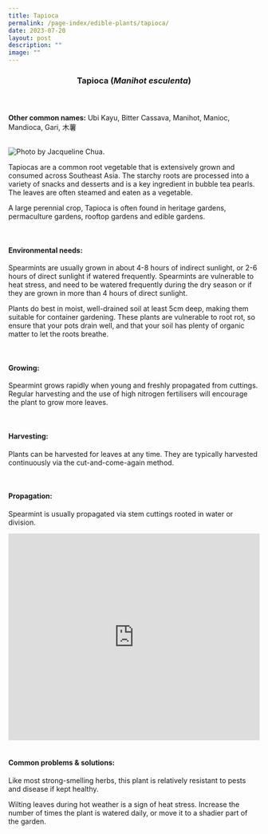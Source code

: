 ```yaml
---
title: Tapioca
permalink: /page-index/edible-plants/tapioca/
date: 2023-07-20
layout: post
description: ""
image: ""
---
```

<header>
	<h3>Tapioca (<em>Manihot esculenta</em>)</h3>
</header>
	
<section>
	<p><strong>Other common names:</strong> Ubi Kayu, Bitter Cassava, Manihot, Manioc, Mandioca, Gari, 木薯</p>
	<br>
</section>

<section>
	<img title="Photo by Jacqueline Chua." src="">
	
<p>Tapiocas are a common root vegetable that is extensively grown and consumed across Southeast Asia. The starchy roots are processed into a variety of snacks and desserts and is a key ingredient in bubble tea pearls. The leaves are often steamed and eaten as a vegetable.</p>
<p>A large perennial crop, Tapioca is often found in heritage gardens, permaculture gardens, rooftop gardens and edible gardens.</p>       
	<br>
</section>

<section>
	<h4>Environmental needs:</h4>
<p>Spearmints are usually grown in about 4-8 hours of indirect sunlight, or 2-6 hours of direct sunlight if watered frequently. Spearmints are vulnerable to heat stress, and need to be watered frequently during the dry season or if they are grown in more than 4 hours of direct sunlight. </p>
<p>Plants do best in moist, well-drained soil at least 5cm deep, making them suitable for container gardening. These plants are vulnerable to root rot, so ensure that your pots drain well, and that your soil has plenty of organic matter to let the roots breathe.</p>
	<br>
	</section>

<section>
	<h4>Growing:</h4>
	<p>Spearmint grows rapidly when young and freshly propagated from cuttings. Regular harvesting and the use of high nitrogen fertilisers will encourage the plant to grow more leaves.</p>
<br>
</section>

<section>
	<h4>Harvesting:</h4>
<p>Plants can be harvested for leaves at any time. They are typically harvested continuously via the cut-and-come-again method. </p>
	<br>
</section>

<section>
	<h4>Propagation:</h4>
	<p>Spearmint is usually propagated via stem cuttings rooted in water or division. </p>
	
<iframe allowfullscreen="" allow="accelerometer; autoplay; clipboard-write; encrypted-media; gyroscope; picture-in-picture; web-share" frameborder="0" title="YouTube video player" src="https://www.youtube.com/embed/wv-LZCwUArE" height="415" width="100%"></iframe><br>
	<br>
</section>

<section>
	<h4>Common problems &amp; solutions:</h4>
<p>Like most strong-smelling herbs, this plant is relatively resistant to pests and disease if kept healthy.</p><p>
</p><p>Wilting leaves during hot weather is a sign of heat stress. Increase the number of times the plant is watered daily, or move it to a shadier part of the garden.</p>
<br>
</section>
